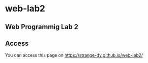 # web-lab2
Web Programmig Lab 2
---
## Access
You can access this page on https://strange-dv.github.io/web-lab2/
